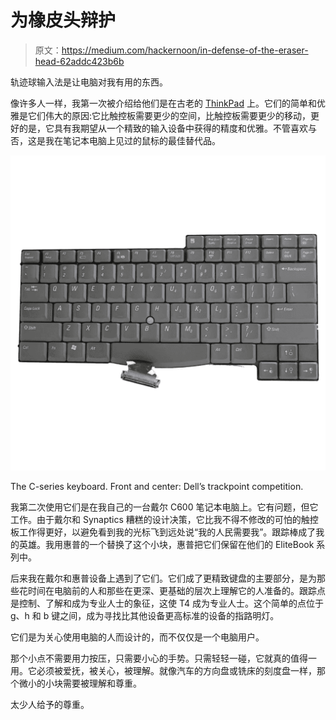 # 为橡皮头辩护

> 原文：<https://medium.com/hackernoon/in-defense-of-the-eraser-head-62addc423b6b>

轨迹球输入法是让电脑对我有用的东西。

像许多人一样，我第一次被介绍给他们是在古老的 [ThinkPad](https://hackernoon.com/tagged/thinkpad) 上。它们的简单和优雅是它们伟大的原因:它比触控板需要更少的空间，比触控板需要更少的移动，更好的是，它具有我期望从一个精致的输入设备中获得的精度和优雅。不管喜欢与否，这是我在笔记本电脑上见过的鼠标的最佳替代品。

![](img/17b68cc8c8028b0f31ac091169a30c0b.png)

The C-series keyboard. Front and center: Dell’s trackpoint competition.

我第二次使用它们是在我自己的一台戴尔 C600 笔记本电脑上。它有问题，但它工作。由于戴尔和 Synaptics 糟糕的设计决策，它比我不得不修改的可怕的触控板工作得更好，以避免看到我的光标飞到远处说“我的人民需要我”。跟踪棒成了我的英雄。我用惠普的一个替换了这个小块，惠普把它们保留在他们的 EliteBook 系列中。

后来我在戴尔和惠普设备上遇到了它们。它们成了更精致键盘的主要部分，是为那些花时间在电脑前的人和那些在更深、更基础的层次上理解它的人准备的。跟踪点是控制、了解和成为专业人士的象征，这使 T4 成为专业人士。这个简单的点位于 g、h 和 b 键之间，成为寻找比其他设备更高标准的设备的指路明灯。

它们是为关心使用电脑的人而设计的，而不仅仅是一个电脑用户。

那个小点不需要用力按压，只需要小心的手势。只需轻轻一碰，它就真的值得一用。它必须被爱抚，被关心，被理解。就像汽车的方向盘或铣床的刻度盘一样，那个微小的小块需要被理解和尊重。

太少人给予的尊重。